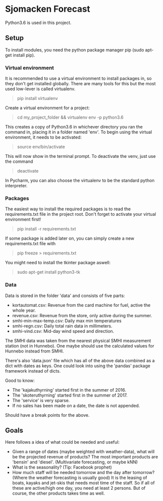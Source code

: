 # Sjomacken Forecast
Python3.6 is used in this project.

## Setup
To install modules, you need the python package manager pip (sudo apt-get install pip).

### Virtual environment
It is recommended to use a virtual environment to install packages in, so they don't get installed globally. There are many tools for this but the most used low-lever is called virtualenv.

> pip install virtualenv

Create a virtual environment for a project:

> cd my_project_folder && virtualenv env -p python3.6

This creates a copy of Python3.6 in whichever directory you ran the command in, placing it in a folder named 'env'. To begin using the virtual environment, it needs to be activated:

> source env/bin/activate

This will now show in the terminal prompt. To deactivate the venv, just use the command

> deactivate

In Pycharm, you can also choose the virtualenv to be the standard python interpreter.

### Packages
The easiest way to install the required packages is to read the requirements.txt file in the project root. Don't forget to activate your virtual environment first!

> pip install -r requirements.txt

If some package is added later on, you can simply create a new requirements.txt file with

> pip freeze > requirements.txt

You might need to install the tkinter package aswell:

> sudo apt-get install python3-tk

### Data
Data is stored in the folder 'data' and consists of five parts:
* kortautomat.csv: Revenue from the card machine for fuel, active the whole year.
* revenue.csv: Revenue from the store, only active during the summer.
* smhi-min-max-temp.csv: Daily max min temperatures
* smhi-regn.csv: Daily total rain data in millimeters.
* smhi-vind.csv: Mid-day wind speed and direction.

The SMHI data was taken from the nearest physical SMHI measurement station (not in Hunnebo).
One maybe should use the calculated values for Hunnebo instead from SMHI.

There's also 'data.json' file which has all of the above data combined as a dict with dates as keys.
One could look into using the 'pandas' package framework instead of dicts.

Good to know:
* The 'kajakuthyrning' started first in the summer of 2016.
* The 'skoteruthyrning' started first in the summer of 2017.
* The 'service' is very sparse.
* If no sales has been made on a date, the date is not appended.

Should have a break points for the above.

## Goals
Here follows a idea of what could be needed and useful:

* Given a range of dates (maybe weighted with weather-data), what will be the projected revenue of products?
The most important products are 'bensin' and 'diesel'. (Multivariate forecasting, or maybe kNN)
* What is the seasonality? (Tip: Facebook prophet)
* How much staff will be needed tomorrow and the day after tomorrow? (Where the weather forecasting is usually good)
It is the leasing of boats, kayaks and jet-skis that needs most time of the staff. So if all of these are active/high
one day, you need at least 2 persons. But of course, the other products takes time as well.
